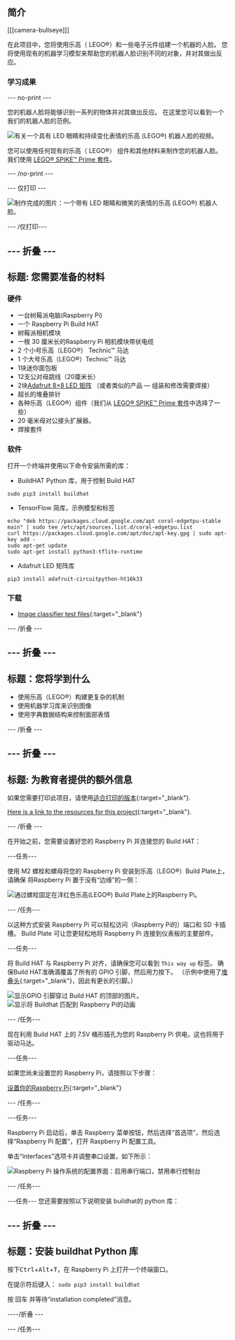 ## 简介

[[[camera-bullseye]]]

在此项目中，您将使用乐高（ LEGO®）和一些电子元件组建一个机器的人脸。 您将使用现有的机器学习模型来帮助您的机器人脸识别不同的对象，并对其做出反应。

### 学习成果

--- no-print ---

您的机器人脸将能够识别一系列的物体并对其做出反应。 在这里您可以看到一个我们的机器人脸的范例。

![有关一个具有 LED 眼睛和持续变化表情的乐高  (LEGO®) 机器人脸的视频。](images/robot_face.gif)

您可以使用任何现有的乐高（ LEGO®） 组件和其他材料来制作您的机器人脸。 我们使用 [LEGO® SPIKE™ Prime 套件](https://education.lego.com/en-gb/product/spike-prime)。

--- /no-print ---

--- 仅打印 ---

![制作完成的图片：一个带有 LED 眼睛和微笑的表情的乐高 (LEGO®) 机器人脸。](images/robot_face.jpg)

--- /仅打印---

--- 折叠 ---
---
标题: 您需要准备的材料
---
### 硬件

+ 一台树莓派电脑(Raspberry Pi)
+ 一个 Raspberry Pi Build HAT
+ 树莓派相机模块
+ 一根 30 厘米长的Raspberry Pi 相机模块带状电缆
+ 2 个小号乐高（LEGO®） Technic™ 马达
+ 1 个大号乐高（LEGO®）Technic™ 马达
+ 1块迷你面包板
+ 12支公对母跳线（20厘米长）
+ 2块[Adafruit 8×8 LED 矩阵](https://www.adafruit.com/product/1049) （或者类似的产品 — 组装和修改需要焊接）
+ 超长的堆叠排针
+ 各种乐高（LEGO®）组件（我们从 [LEGO® SPIKE™ Prime 套件](https://education.lego.com/en-gb/product/spike-prime)中选择了一些）
+ 20 毫米母对公接头扩展器。
+ 焊接套件

### 软件

打开一个终端并使用以下命令安装所需的库：

+ BuildHAT Python 库，用于控制 Build HAT

```
sudo pip3 install buildhat
```

+ TensorFlow 简库，示例模型和标签

```
echo "deb https://packages.cloud.google.com/apt coral-edgetpu-stable main" | sudo tee /etc/apt/sources.list.d/coral-edgetpu.list
curl https://packages.cloud.google.com/apt/doc/apt-key.gpg | sudo apt-key add -
sudo apt-get update
sudo apt-get install python3-tflite-runtime
```

+ Adafruit LED 矩阵库

```
pip3 install adafruit-circuitpython-ht16k33
```

### 下载

+ [Image classifier test files](https://rpf.io/p/en/lego-robot-face-go){:target="_blank"}

--- /折叠 ---

--- 折叠 ---
---
标题：您将学到什么
---

+ 使用乐高（LEGO®）构建更复杂的机制
+ 使用机器学习库来识别图像
+ 使用字典数据结构来控制面部表情

--- /折叠 ---

--- 折叠 ---
---
标题: 为教育者提供的额外信息
---

如果您需要打印此项目，请使用[适合打印的版本](https://projects.raspberrypi.org/en/projects/robot-face/print){:target="_blank"}.

[Here is a link to the resources for this project](https://rpf.io/p/en/lego-robot-face-go){:target="_blank"}.

--- /折叠 ---

在开始之前，您需要设置好您的 Raspberry Pi 并连接您的 Build HAT：

---任务---

使用 M2 螺栓和螺母将您的 Raspberry Pi 安装到乐高（LEGO®）Build Plate上，请确保 将Raspberry Pi 置于没有“边缘”的一侧：

 ![通过螺栓固定在洋红色乐高(LEGO®) Build Plate上的Raspberry Pi。](images/build_11.jpg)

--- /任务---

以这种方式安装 Raspberry Pi 可以轻松访问（Raspberry Pi的）端口和 SD 卡插槽。 Build Plate 可让您更轻松地将 Raspberry Pi 连接到仪表板的主要部件。

---任务---

将 Build HAT 与 Raspberry Pi 对齐，请确保您可以看到 `This way up` 标签。 确保Build HAT准确滴覆盖了所有的 GPIO 引脚，然后用力按下。 （示例中使用了[堆叠头](https://www.adafruit.com/product/2223){:target="_blank"}，因此有更长的引脚。）

![显示GPIO 引脚穿过 Build HAT 的顶部的图片。](images/build_15.jpg) ![显示将 Buildhat 匹配到 Raspberry Pi的动画](images/haton.gif)

--- /任务---

现在利用 Build HAT 上的 7.5V 桶形插孔为您的 Raspberry Pi 供电，这也将用于驱动马达。

---任务---

如果您尚未设置您的 Raspberry Pi，请按照以下步骤：

[设置你的Raspberry Pi](https://projects.raspberrypi.org/en/projects/raspberry-pi-setting-up){:target="_blank"}

--- /任务---

---任务---

Raspberry Pi 启动后，单击 Raspberry 菜单按钮，然后选择“首选项”，然后选择“Raspberry Pi 配置”，打开 Raspberry Pi 配置工具。

单击“interfaces”选项卡并调整串口设置，如下所示：

![Raspberry Pi 操作系统的配置界面：启用串行端口，禁用串行控制台](images/configshot.jpg)

--- /任务---

---任务--- 您还需要按照以下说明安装 buildhat的 python 库：

--- 折叠 ---
---
标题：安装 buildhat Python 库
---

按下<kbd>Ctrl</kbd>+<kbd>Alt</kbd>+<kbd>T</kbd>，在 Raspberry Pi 上打开一个终端窗口。

在提示符后键入： `sudo pip3 install buildhat`

按 <kbd>回车</kbd> 并等待“installation completed”消息。

----/折叠 ---

--- /任务---
